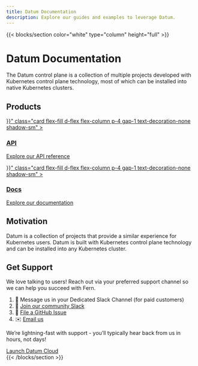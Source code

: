 ```yaml
---
title: Datum Documentation
description: Explore our guides and examples to leverage Datum.
---
```


{{< blocks/section color="white" type="column" height="full" >}}

  <div class="td-container d-flex flex-column gap-5 mt-n4 m-auto" style="max-width: 50rem;">
    <div class="d-flex flex-column gap-3">
      <h1 class="fw-bold fs-2">Datum Documentation</h1>
      <p class="m-0">
        The Datum control plane is a collection of multiple projects developed with
        Kubernetes control plane technology, most of which can be installed into native
        Kubernetes clusters.
      </p>
    </div>
    <div class="d-flex flex-column gap-2">
      <h2 class="fw-bold fs-3">Products</h2>
      <div class="d-flex flex-md-row flex-sm-column gap-4 align-items-center">
        <a 
          href="{{< relref "/api-reference" >}}" 
          class="card flex-fill d-flex flex-column p-4 gap-1 text-decoration-none shadow-sm"
        >
          <i class="fa-solid fa-code text-secondary fs-3 mb-3"></i>
          <h3 class="fw-bold fs-5 mb-0">API</h3>
          <p class="m-0 fs-6 text-body-secondary fw-light">
            Explore our API reference
          </p>
        </a>
        <a 
          href="{{< relref "/docs" >}}" 
          class="card flex-fill d-flex flex-column p-4 gap-1 text-decoration-none shadow-sm"
        >
          <i class="fa-solid fa-book text-secondary fs-3 mb-3"></i>
          <h3 class="fw-bold fs-5 mb-0">Docs</h3>
          <p class="m-0 fs-6 text-body-secondary fw-light">
            Explore our documentation
          </p>
        </a>
      </div>
    </div>
    <div class="d-flex flex-column gap-2">
      <h2 class="fw-bold fs-3">Motivation</h2>
      <p class="m-0">Datum is a collection of projects that provide a similar experience for Kubernetes users. Datum is built with Kubernetes control plane technology and can be installed into any Kubernetes cluster.</p>
    </div>
    <div class="d-flex flex-column gap-2">
      <h2 class="fw-bold fs-3">Get Support</h2>
      <p>We love talking to users! Reach out via your preferred support channel so we can help you succeed with Fern.</p>
      <ol>
        <li class="mb-2">💬 Message us in your Dedicated Slack Channel (for paid customers)</li>
        <li class="mb-2">🤝 <a href="https://buildwithfern.com/slack" class="text-secondary">Join our community Slack</a></li>
        <li class="mb-2">🐛 <a href="https://github.com/fern-api/fern/issues" class="text-secondary">File a GitHub Issue</a></li>
        <li class="mb-2">✉️ <a href="mailto:support@buildwithfern.com" class="text-secondary">Email us</a></li>
      </ol>
      <p>We’re lightning-fast with support - you’ll typically hear back from us in hours, not days!</p>
      <a
        href="https://cloud.datum.net"
        class="btn btn-primary d-inline-flex align-items-center justify-content-center gap-2 px-4 py-2 align-self-start w-100 w-md-auto"
        role="button"
      >
        Launch Datum Cloud
        <i class="fa-solid fa-arrow-right"></i>
      </a>
    </div>

  </div>
{{< /blocks/section >}}
